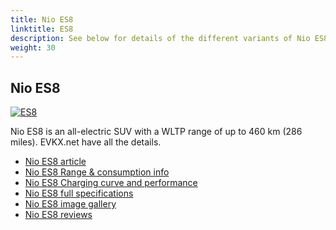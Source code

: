 ```yaml
---
title: Nio ES8
linktitle: ES8
description: See below for details of the different variants of Nio ES8
weight: 30
---
```

## Nio ES8

[![ES8](https://media.evkx.net/multimedia/models/nio/es8/es8/main_1_st.jpg)](/models/nio/es8/es8/)

Nio ES8 is an all-electric SUV with a WLTP range of up to 460 km (286 miles). EVKX.net have all the details. 

- [Nio ES8 article](/models/nio/es8/es8/)
- [Nio ES8 Range & consumption info](/models/nio/es8/es8//rangeandconsumption)
- [Nio ES8 Charging curve and performance](/models/nio/es8/es8//chargingcurve)
- [Nio ES8 full specifications](/models/nio/es8/es8//specifications)
- [Nio ES8 image gallery](/models/nio/es8/es8//gallery)
- [Nio ES8 reviews](/models/nio/es8/es8//reviews)

